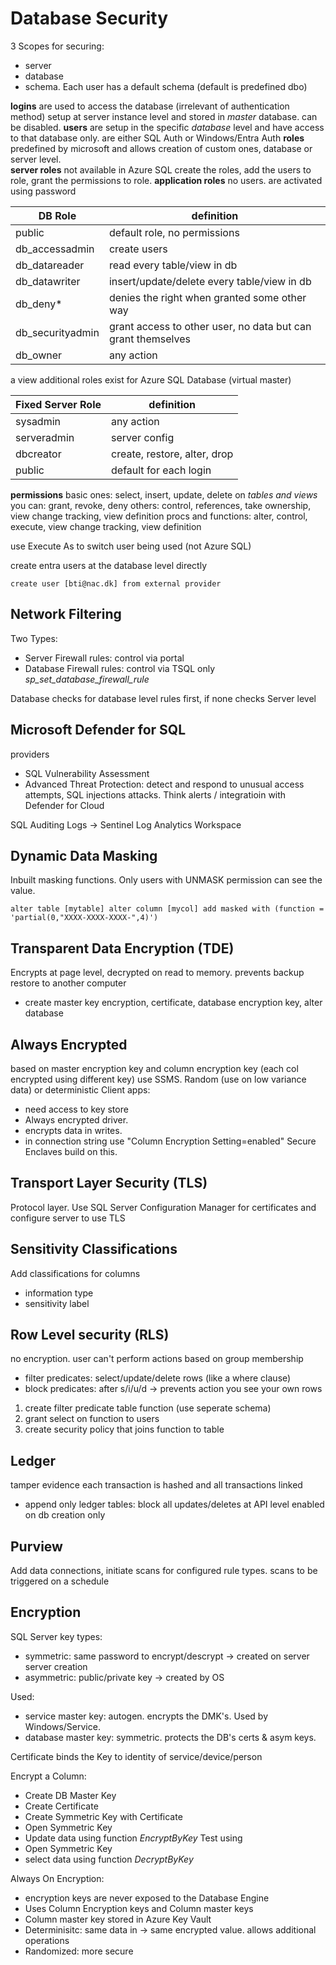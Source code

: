 # Database Security
3 Scopes for securing:
- server
- database
- schema. Each user has a default schema (default is predefined dbo)

**logins** are used to access the database (irrelevant of authentication method)
setup at server instance level and stored in *master* database. can be disabled.
**users** are setup in the specific *database* level and have access to that database only. 
are either SQL Auth or Windows/Entra Auth 
**roles** predefined by microsoft and allows creation of custom ones, database or server level.  
**server roles** not available in Azure SQL
create the roles, add the users to role, grant the permissions to role.
**application roles** no users. are activated using password 

| DB Role | definition |
| --- | --- |
| public | default role, no permissions |
| db_accessadmin | create users |
| db_datareader | read every table/view in db |
| db_datawriter | insert/update/delete every table/view in db |
| db_deny* | denies the right when granted some other way |
| db_securityadmin | grant access to other user, no data but can grant themselves |
| db_owner | any action |

a view additional roles exist for Azure SQL Database (virtual master)

| Fixed Server Role | definition
| --- | --- |
| sysadmin | any action |
| serveradmin | server config |
| dbcreator | create, restore, alter, drop | 
| public | default for each login |

**permissions**
basic ones: select, insert, update, delete on *tables and views*
you can: grant, revoke, deny
others: control, references, take ownership, view change tracking, view definition
procs and functions: alter, control, execute, view change tracking, view definition

use Execute As to switch user being used (not Azure SQL)

create entra users at the database level directly
```
create user [bti@nac.dk] from external provider
```

## Network Filtering
Two Types: 
- Server Firewall rules: control via portal
- Database Firewall rules: control via TSQL only *sp_set_database_firewall_rule*

Database checks for database level rules first, if none checks Server level

## Microsoft Defender for SQL
providers
- SQL Vulnerability Assessment
- Advanced Threat Protection: detect and respond to unusual access attempts, SQL injections attacks. Think alerts / integratioin with Defender for Cloud

SQL Auditing Logs -> Sentinel Log Analytics Workspace

## Dynamic Data Masking
Inbuilt masking functions. 
Only users with UNMASK permission can see the value. 
```
alter table [mytable] alter column [mycol] add masked with (function = 'partial(0,"XXXX-XXXX-XXXX-",4)')
```

## Transparent Data Encryption (TDE)
Encrypts at page level, decrypted on read to memory. 
prevents backup restore to another computer
- create master key encryption, certificate, database encryption key, alter database 

## Always Encrypted
based on master encryption key and column encryption key (each col encrypted using different key)
use SSMS. Random (use on low variance data) or deterministic
Client apps:
- need access to key store
- Always encrypted driver. 
- encrypts data in writes.
- in connection string use "Column Encryption Setting=enabled"
Secure Enclaves build on this.

## Transport Layer Security (TLS)
Protocol layer.
Use SQL Server Configuration Manager for certificates and configure server to use TLS

## Sensitivity Classifications
Add classifications for columns
- information type
- sensitivity label

## Row Level security (RLS)
no encryption. user can't perform actions based on group membership
- filter predicates: select/update/delete rows (like a where clause)
- block predicates: after s/i/u/d -> prevents action
you see your own rows

1. create filter predicate table function (use seperate schema)
2. grant select on function to users
3. create security policy that joins function to table

## Ledger
tamper evidence
each transaction is hashed and all transactions linked 
- append only ledger tables: block all updates/deletes at API level 
enabled on db creation only

## Purview
Add data connections, initiate scans for configured rule types.
scans to be triggered on a schedule

## Encryption
SQL Server key types:
- symmetric: same password to encrypt/descrypt -> created on server server creation
- asymmetric: public/private key -> created by OS

Used:
- service master key: autogen. encrypts the DMK's. Used by Windows/Service.
- database master key: symmetric. protects the DB's certs & asym keys.

Certificate binds the Key to identity of service/device/person

Encrypt a Column:
- Create DB Master Key
- Create Certificate
- Create Symmetric Key with Certificate
- Open Symmetric Key
- Update data using function *EncryptByKey*
Test using 
- Open Symmetric Key
- select data using function *DecryptByKey*

Always On Encryption:
- encryption keys are never exposed to the Database Engine
- Uses Column Encryption keys and Column master keys
- Column master key stored in Azure Key Vault
- Determinisitc: same data in -> same encrypted value. allows additional operations
- Randomized: more secure
